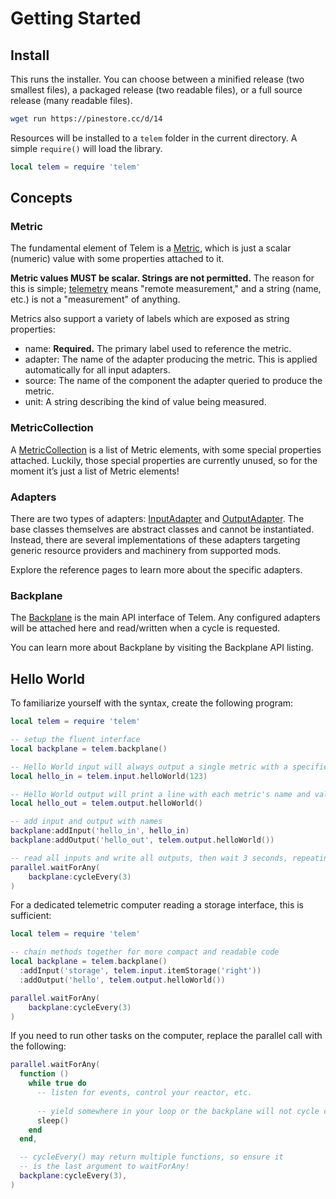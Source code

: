 # Getting Started

## Install

This runs the installer. You can choose between a minified release (two smallest files), a packaged release (two readable files), or a full source release (many readable files).

```bash
wget run https://pinestore.cc/d/14
```

Resources will be installed to a `telem` folder in the current directory. A simple `require()` will load the library.

```lua
local telem = require 'telem'
```

## Concepts

### Metric

The fundamental element of Telem is a <span class="mention">[Metric](reference/Metric)</span>, which is just a scalar (numeric) value with some properties attached to it.

**Metric values MUST be scalar. Strings are not permitted.** The reason for this is simple; [telemetry](https://en.wikipedia.org/wiki/Telemetry) means "remote measurement," and a string (name, etc.) is not a "measurement" of anything.

Metrics also support a variety of labels which are exposed as string properties:

- name: **Required.** The primary label used to reference the metric.
- adapter: The name of the adapter producing the metric. This is applied automatically for all input adapters.
- source: The name of the component the adapter queried to produce the metric.
- unit: A string describing the kind of value being measured.

### MetricCollection

A [MetricCollection](reference/MetricCollection)  is a list of Metric elements, with some special properties attached. Luckily, those special properties are currently unused, so for the moment it’s just a list of Metric elements!

### Adapters

There are two types of adapters: [InputAdapter](reference/InputAdapter) and [OutputAdapter](reference/OutputAdapter). The base classes themselves are abstract classes and cannot be instantiated. Instead, there are several implementations of these adapters targeting generic resource providers and machinery from supported mods.

Explore the reference pages to learn more about the specific adapters.

### Backplane

The [Backplane](reference/Backplane) is the main API interface of Telem. Any configured adapters will be attached here and read/written when a cycle is requested.

You can learn more about Backplane by visiting the Backplane API listing.

## Hello World

To familiarize yourself with the syntax, create the following program:

```lua
local telem = require 'telem'

-- setup the fluent interface
local backplane = telem.backplane()

-- Hello World input will always output a single metric with a specified value
local hello_in = telem.input.helloWorld(123)

-- Hello World output will print a line with each metric's name and value
local hello_out = telem.output.helloWorld()

-- add input and output with names
backplane:addInput('hello_in', hello_in)
backplane:addOutput('hello_out', telem.output.helloWorld())

-- read all inputs and write all outputs, then wait 3 seconds, repeating indefinitely
parallel.waitForAny(
	backplane:cycleEvery(3)
)
```

For a dedicated telemetric computer reading a storage interface, this is sufficient:

```lua
local telem = require 'telem'

-- chain methods together for more compact and readable code
local backplane = telem.backplane()
  :addInput('storage', telem.input.itemStorage('right'))
  :addOutput('hello', telem.output.helloWorld())

parallel.waitForAny(
	backplane:cycleEvery(3)
)
```

If you need to run other tasks on the computer, replace the parallel call with the following:

```lua
parallel.waitForAny(
  function ()
    while true do
      -- listen for events, control your reactor, etc.
      
      -- yield somewhere in your loop or the backplane will not cycle correctly
      sleep()
    end
  end,

  -- cycleEvery() may return multiple functions, so ensure it
  -- is the last argument to waitForAny!
  backplane:cycleEvery(3),
)
```